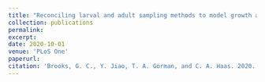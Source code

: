 ```yaml
---
title: "Reconciling larval and adult sampling methods to model growth across life-stages"
collection: publications
permalink: 
excerpt:
date: 2020-10-01
venue: 'PLoS One'
paperurl: 
citation: 'Brooks, G. C., Y. Jiao, T. A. Gorman, and C. A. Haas. 2020. Reconciling larval and adult sampling methods to model growth across life-stages. PLoS ONE 15:e0237737. doi.org/10.1371/journal.pone.0237737'
---
```

